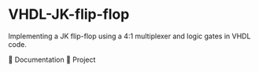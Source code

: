 # VHDL-JK-flip-flop

Implementing a JK flip-flop using a 4:1 multiplexer and logic gates in VHDL code.

📃 Documentation
💾 Project
